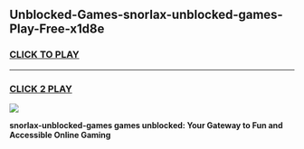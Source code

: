 
## Unblocked-Games-snorlax-unblocked-games-Play-Free-x1d8e
<h3>
<a href="https://premium76.site?title=snorlax-unblocked-games&ref=23A">CLICK TO PLAY</a></h3>
<hr>

<h3>
<a href="https://premium76.site?title=snorlax-unblocked-games&ref=23A">CLICK 2 PLAY</a>
  
</h3>

<a href="https://premium76.site?title=snorlax-unblocked-games&ref=23A"><img src="https://clearcache.store/games.png"></a>


**snorlax-unblocked-games games unblocked: Your Gateway to Fun and Accessible Online Gaming**
